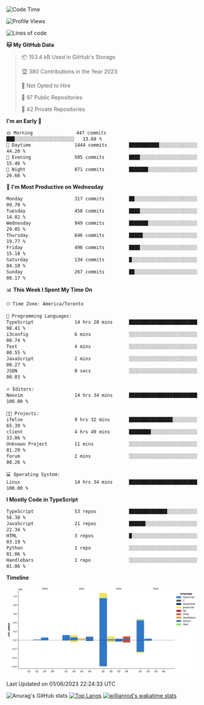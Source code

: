 <!--START_SECTION:waka-->
![Code Time](http://img.shields.io/badge/Code%20Time-361%20hrs%206%20mins-blue)

![Profile Views](http://img.shields.io/badge/Profile%20Views-3-blue)

![Lines of code](https://img.shields.io/badge/From%20Hello%20World%20I%27ve%20Written-2.2%20million%20lines%20of%20code-blue)

**🐱 My GitHub Data** 

> 📦 153.4 kB Used in GitHub's Storage 
 > 
> 🏆 380 Contributions in the Year 2023
 > 
> 🚫 Not Opted to Hire
 > 
> 📜 97 Public Repositories 
 > 
> 🔑 42 Private Repositories 
 > 
**I'm an Early 🐤** 

```text
🌞 Morning                447 commits         ███░░░░░░░░░░░░░░░░░░░░░░   13.68 % 
🌆 Daytime                1444 commits        ███████████░░░░░░░░░░░░░░   44.20 % 
🌃 Evening                505 commits         ████░░░░░░░░░░░░░░░░░░░░░   15.46 % 
🌙 Night                  871 commits         ███████░░░░░░░░░░░░░░░░░░   26.66 % 
```
📅 **I'm Most Productive on Wednesday** 

```text
Monday                   317 commits         ██░░░░░░░░░░░░░░░░░░░░░░░   09.70 % 
Tuesday                  458 commits         ████░░░░░░░░░░░░░░░░░░░░░   14.02 % 
Wednesday                949 commits         ███████░░░░░░░░░░░░░░░░░░   29.05 % 
Thursday                 646 commits         █████░░░░░░░░░░░░░░░░░░░░   19.77 % 
Friday                   496 commits         ████░░░░░░░░░░░░░░░░░░░░░   15.18 % 
Saturday                 134 commits         █░░░░░░░░░░░░░░░░░░░░░░░░   04.10 % 
Sunday                   267 commits         ██░░░░░░░░░░░░░░░░░░░░░░░   08.17 % 
```


📊 **This Week I Spent My Time On** 

```text
🕑︎ Time Zone: America/Toronto

💬 Programming Languages: 
TypeScript               14 hrs 20 mins      █████████████████████████   98.41 % 
i3config                 6 mins              ░░░░░░░░░░░░░░░░░░░░░░░░░   00.74 % 
Text                     4 mins              ░░░░░░░░░░░░░░░░░░░░░░░░░   00.55 % 
JavaScript               2 mins              ░░░░░░░░░░░░░░░░░░░░░░░░░   00.27 % 
JSON                     0 secs              ░░░░░░░░░░░░░░░░░░░░░░░░░   00.03 % 

🔥 Editors: 
Neovim                   14 hrs 34 mins      █████████████████████████   100.00 % 

🐱‍💻 Projects: 
ifelse                   9 hrs 32 mins       ████████████████░░░░░░░░░   65.39 % 
client                   4 hrs 49 mins       ████████░░░░░░░░░░░░░░░░░   33.06 % 
Unknown Project          11 mins             ░░░░░░░░░░░░░░░░░░░░░░░░░   01.29 % 
forum                    2 mins              ░░░░░░░░░░░░░░░░░░░░░░░░░   00.26 % 

💻 Operating System: 
Linux                    14 hrs 34 mins      █████████████████████████   100.00 % 
```

**I Mostly Code in TypeScript** 

```text
TypeScript               53 repos            ██████████████░░░░░░░░░░░   56.38 % 
JavaScript               21 repos            ██████░░░░░░░░░░░░░░░░░░░   22.34 % 
HTML                     3 repos             █░░░░░░░░░░░░░░░░░░░░░░░░   03.19 % 
Python                   1 repo              ░░░░░░░░░░░░░░░░░░░░░░░░░   01.06 % 
Handlebars               1 repo              ░░░░░░░░░░░░░░░░░░░░░░░░░   01.06 % 
```



**Timeline**

![Lines of Code chart](https://raw.githubusercontent.com/wise-introvert/wise-introvert/master/assets/bar_graph.png)


 Last Updated on 01/06/2023 22:24:33 UTC
<!--END_SECTION:waka-->

![Anurag's GitHub stats](https://github-readme-stats.vercel.app/api?username=wise-introvert&count_private=true&show_icons=true)
[![Top Langs](https://github-readme-stats.vercel.app/api/top-langs/?username=wise-introvert&langs_count=10)](https://github.com/anuraghazra/github-readme-stats)
[![willianrod's wakatime stats](https://github-readme-stats.vercel.app/api/wakatime?username=wiseintrovert)](https://github.com/anuraghazra/github-readme-stats)
